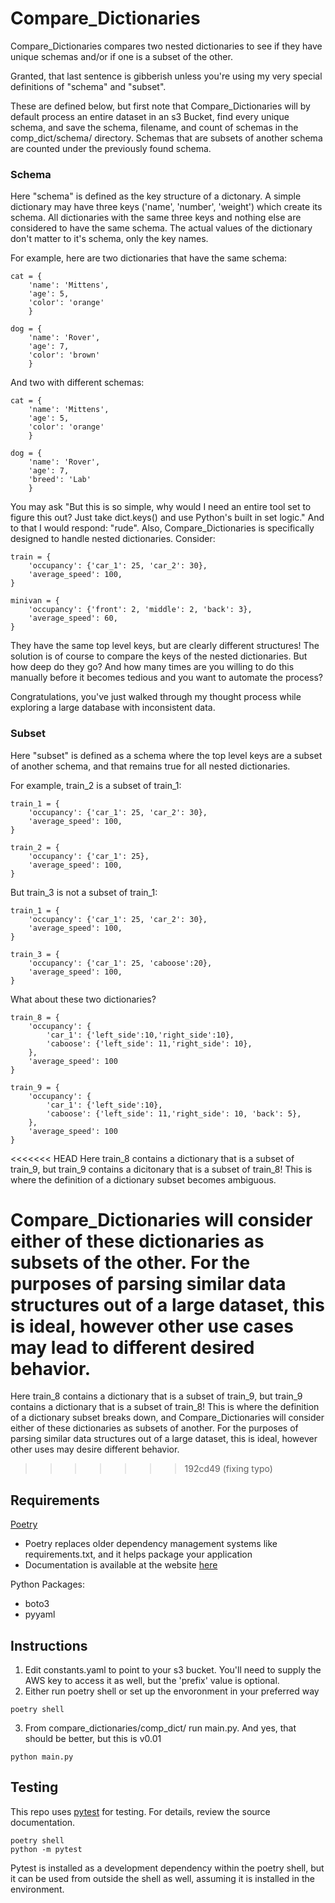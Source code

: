 # Compare_Dictionaries
Compare_Dictionaries compares two nested dictionaries to see if they have unique schemas and/or if one is a subset of the other. 

Granted, that last sentence is gibberish unless you're using my very special definitions of "schema" and "subset". 

These are defined below, but first note that Compare_Dictionaries will by default process an entire dataset in an s3 Bucket, find every unique schema, and save the schema, filename, and count of schemas in the comp_dict/schema/ directory. Schemas that are subsets of another schema are counted under the previously found schema.

### Schema
Here "schema" is defined as the key structure of a dictonary. A simple dictionary may have three keys ('name', 'number', 'weight') which create its schema. All dictionaries with the same three keys and nothing else are considered to have the same schema. The actual values of the dictionary don't matter to it's schema, only the key names.

For example, here are two dictionaries that have the same schema:
```
cat = {
    'name': 'Mittens', 
    'age': 5, 
    'color': 'orange'
    }

dog = {
    'name': 'Rover', 
    'age': 7, 
    'color': 'brown'
    }
```

And two with different schemas:
```
cat = {
    'name': 'Mittens', 
    'age': 5, 
    'color': 'orange'
    }

dog = {
    'name': 'Rover', 
    'age': 7, 
    'breed': 'Lab'
    }
```

You may ask "But this is so simple, why would I need an entire tool set to figure this out? Just take dict.keys() and use Python's built in set logic." And to that I would respond: "rude". Also, Compare_Dictionaries is specifically designed to handle nested dictionaries. Consider:

```
train = {
    'occupancy': {'car_1': 25, 'car_2': 30},
    'average_speed': 100,
}

minivan = {
    'occupancy': {'front': 2, 'middle': 2, 'back': 3},
    'average_speed': 60,
}
```

They have the same top level keys, but are clearly different structures! The solution is of course to compare the keys of the nested dictionaries. But how deep do they go? And how many times are you willing to do this manually before it becomes tedious and you want to automate the process?

Congratulations, you've just walked through my thought process while exploring a large database with inconsistent data.

### Subset
Here "subset" is defined as a schema where the top level keys are a subset of another schema, and that remains true for all nested dictionaries.

For example, train_2 is a subset of train_1:
```
train_1 = {
    'occupancy': {'car_1': 25, 'car_2': 30},
    'average_speed': 100,
}

train_2 = {
    'occupancy': {'car_1': 25},
    'average_speed': 100,
}
```

But train_3 is not a subset of train_1:
```
train_1 = {
    'occupancy': {'car_1': 25, 'car_2': 30},
    'average_speed': 100,
}

train_3 = {
    'occupancy': {'car_1': 25, 'caboose':20},
    'average_speed': 100,
}
```

What about these two dictionaries?
```
train_8 = {
    'occupancy': {
        'car_1': {'left_side':10,'right_side':10},
        'caboose': {'left_side': 11,'right_side': 10},
    },
    'average_speed': 100
}

train_9 = {
    'occupancy': {
        'car_1': {'left_side':10},
        'caboose': {'left_side': 11,'right_side': 10, 'back': 5},
    },
    'average_speed': 100
}
```
<<<<<<< HEAD
Here train_8 contains a dictionary that is a subset of train_9, but train_9 contains a dicitonary that is a subset of train_8! This is where the definition of a dictionary subset becomes ambiguous.

Compare_Dictionaries will consider either of these dictionaries as subsets of the other. For the purposes of parsing similar data structures out of a large dataset, this is ideal, however other use cases may lead to different desired behavior.
=======
Here train_8 contains a dictionary that is a subset of train_9, but train_9 contains a dictionary that is a subset of train_8! This is where the definition of a dictionary subset breaks down, and Compare_Dictionaries will consider either of these dictionaries as subsets of another. For the purposes of parsing similar data structures out of a large dataset, this is ideal, however other uses may desire different behavior.
>>>>>>> 192cd49 (fixing typo)


## Requirements

[Poetry](https://github.com/python-poetry/poetry)
* Poetry replaces older dependency management systems like requirements.txt, and it helps package your application
* Documentation is available at the website [here](https://python-poetry.org/)

Python Packages:
* boto3
* pyyaml

## Instructions

1. Edit constants.yaml to point to your s3 bucket. You'll need to supply the AWS key to access it as well, but the 'prefix' value is optional.
2. Either run poetry shell or set up the envoronment in your preferred way
```
poetry shell
```
3. From compare_dictionaries/comp_dict/ run main.py. And yes, that should be better, but this is v0.01
```
python main.py
```

## Testing

This repo uses [pytest](https://github.com/pytest-dev/pytest/) for testing. For details, review the source documentation.
```
poetry shell
python -m pytest
```
Pytest is installed as a development dependency within the poetry shell, but it can be used from outside the shell as well, assuming it is installed in the environment.
